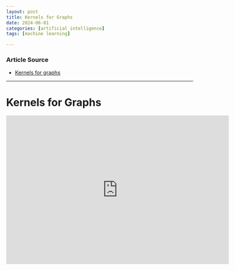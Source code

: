 ```yaml
---
layout: post
title: Kernels for Graphs
date: 2024-06-01
categories: [artificial intelligence]
tags: [machine learning]

---
```


### Article Source


* [Kernels for graphs](https://www.youtube.com/watch?v=RioMipTmHhQ)

---


# Kernels for Graphs



<iframe width="600" height="400" src="https://www.youtube.com/embed/RioMipTmHhQ?si=fBs6YoF0MpiifWyI" title="YouTube video player" frameborder="0" allow="accelerometer; autoplay; clipboard-write; encrypted-media; gyroscope; picture-in-picture; web-share" referrerpolicy="strict-origin-when-cross-origin" allowfullscreen></iframe>